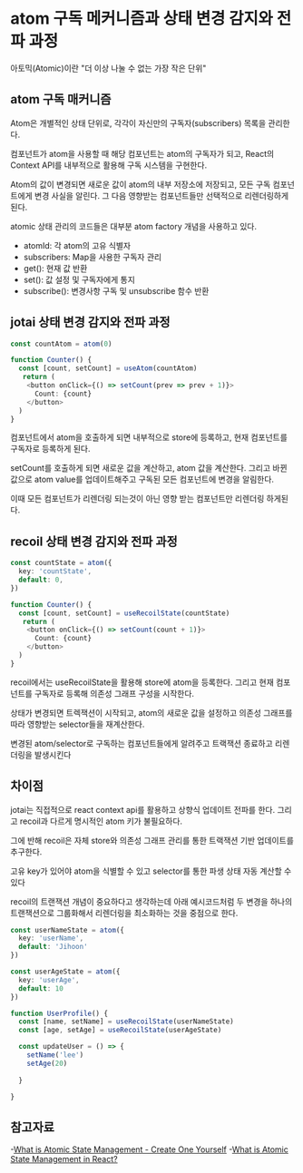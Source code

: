# atom 구독 메커니즘과 상태 변경 감지와 전파 과정

아토믹(Atomic)이란 "더 이상 나눌 수 없는 가장 작은 단위"

## atom 구독 매커니즘 

Atom은 개별적인 상태 단위로, 각각이 자신만의 구독자(subscribers) 목록을 관리한다.

컴포넌트가 atom을 사용할 때 해당 컴포넌트는 atom의 구독자가 되고, React의 Context API를 내부적으로 활용해 구독 시스템을 구현한다.

Atom의 값이 변경되면 새로운 값이 atom의 내부 저장소에 저장되고, 모든 구독 컴포넌트에게 변경 사실을 알린다. 그 다음 영향받는 컴포넌트들만 선택적으로 리렌더링하게 된다.

atomic 상태 관리의 코드들은 대부분 atom factory 개념을 사용하고 있다.

- atomId: 각 atom의 고유 식별자
- subscribers: Map을 사용한 구독자 관리
- get(): 현재 값 반환
- set(): 값 설정 및 구독자에게 통지
- subscribe(): 변경사항 구독 및 unsubscribe 함수 반환

## jotai 상태 변경 감지와 전파 과정

``` ts
const countAtom = atom(0)

function Counter() {
  const [count, setCount] = useAtom(countAtom)
   return (
    <button onClick={() => setCount(prev => prev + 1)}>
      Count: {count}
    </button>
  )
}
```

컴포넌트에서 atom을 호출하게 되면 내부적으로 store에 등록하고, 현재 컴포넌트를 구독자로 등록하게 된다.

setCount를 호출하게 되면 새로운 값을 계산하고, atom 값을 계산한다. 그리고 바뀐 값으로 atom value를 업데이트해주고 구독된 모든 컴포넌트에 변경을 알림한다.

이때 모든 컴포넌트가 리렌더링 되는것이 아닌 영향 받는 컴포넌트만 리렌더링 하게된다.


## recoil 상태 변경 감지와 전파 과정

```ts
const countState = atom({
  key: 'countState',
  default: 0,
})

function Counter() {
  const [count, setCount] = useRecoilState(countState)
   return (
    <button onClick={() => setCount(count + 1)}>
      Count: {count}
    </button>
  )
}

```

recoil에서는 useRecoilState을 활용해 store에 atom을 등록한다. 그리고 현재 컴포넌트를 구독자로 등록해 의존성 그래프 구성을 시작한다.

상태가 변경되면 트렉잭션이 시작되고, atom의 새로운 값을 설정하고 의존성 그래프를 따라 영향받는 selector들을 재계산한다.

변경된 atom/selector로 구독하는 컴포넌트들에게 알려주고 트랙잭션 종료하고 리렌더링을 발생시킨다


## 차이점

jotai는 직접적으로 react context api를 활용하고 상향식 업데이트 전파를 한다. 그리고 recoil과 다르게 명시적인 atom 키가 불필요하다.

그에 반해 recoil은 자체 store와 의존성 그래프 관리를 통한 트랙잭션 기반 업데이트를 추구한다. 

고유 key가 있어야 atom을 식별할 수 있고 selector를 통한 파생 상태 자동 계산할 수 있다

recoil의 트랜잭션 개념이 중요하다고 생각하는데 아래 예시코드처럼 두 변경을 하나의 트랜잭션으로 그룹화해서 리렌더링을 최소화하는 것을 중점으로 한다.

```ts
const userNameState = atom({
  key: 'userName',
  default: 'Jihoon'
})

const userAgeState = atom({
  key: 'userAge',
  default: 10
})

function UserProfile() {
  const [name, setName] = useRecoilState(userNameState)
  const [age, setAge] = useRecoilState(userAgeState)

  const updateUser = () => {
    setName('lee')
    setAge(20)
    
  }

}
```

## 참고자료

-[What is Atomic State Management - Create One Yourself](https://dev.to/mohdahmad1/atomic-state-management-in-react-1nbc)
-[What is Atomic State Management in React?](https://ijlalwindhi.medium.com/what-is-atomic-state-management-in-react-58421599f306)